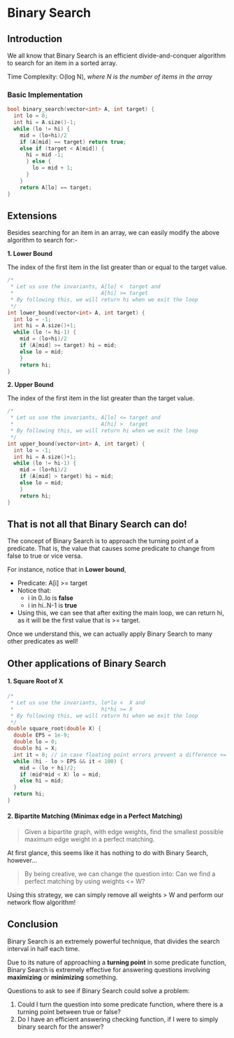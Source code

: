 # Binary Search

## Introduction

We all know that Binary Search is an efficient divide-and-conquer algorithm to search for an item in a sorted array.

Time Complexity: O(log N), _where N is the number of items in the array_

### Basic Implementation
```c++
bool binary_search(vector<int> A, int target) {
  int lo = 0;
  int hi = A.size()-1;
  while (lo != hi) {
    mid = (lo+hi)/2
    if (A[mid] == target) return true;
    else if (target < A[mid]) {
      hi = mid -1;
      } else {
        lo = mid + 1;
      }
    }
    return A[lo] == target;
}
```

## Extensions
Besides searching for an item in an array, we can easily modify the above algorithm to search for:-

**1. Lower Bound**

  The index of the first item in the list greater than or equal to the target value.
  ```c++
  /*
   * Let us use the invariants, A[lo] <  target and
   *                            A[hi] >= target
   * By following this, we will return hi when we exit the loop
   */
  int lower_bound(vector<int> A, int target) {  
    int lo = -1;
    int hi = A.size()+1;
    while (lo != hi-1) {
      mid = (lo+hi)/2
      if (A[mid] >= target) hi = mid;
      else lo = mid;
      }
      return hi;
  }
  ```
**2. Upper Bound**

  The index of the first item in the list greater than the target value.
  ```c++
  /*
   * Let us use the invariants, A[lo] <= target and
   *                            A[hi] >  target
   * By following this, we will return hi when we exit the loop
   */
  int upper_bound(vector<int> A, int target) {
    int lo = -1;
    int hi = A.size()+1;
    while (lo != hi-1) {
      mid = (lo+hi)/2
      if (A[mid] > target) hi = mid;
      else lo = mid;
      }
      return hi;
  }
  ```

## That is not all that Binary Search can do!

The concept of Binary Search is to approach the turning point of a predicate. That is, the value that causes some predicate to change from false to true or vice versa.

For instance, notice that in **Lower bound**,
  - Predicate: A[i] >= target
  - Notice that:
    - i in 0..lo is **false**
    - i in hi..N-1 is **true**
  - Using this, we can see that after exiting the main loop, we can return hi, as it will be the first value that is >= target.

Once we understand this, we can actually apply Binary Search to many other predicates as well!

## Other applications of Binary Search

#### 1. Square Root of X
```c++
/*
 * Let us use the invariants, lo*lo <  X and
 *                            hi*hi >= X
 * By following this, we will return hi when we exit the loop
 */
double square_root(double X) {
  double EPS = 1e-9;
  double lo = 0;
  double hi = X;
  int it = 0; // in case floating point errors prevent a difference <= EPS
  while (hi - lo > EPS && it < 100) {
    mid = (lo + hi)/2;
    if (mid*mid < X) lo = mid;
    else hi = mid;
  }
  return hi;
}
```

#### 2. Bipartite Matching (Minimax edge in a Perfect Matching)

> Given a bipartite graph, with edge weights, find the smallest possible maximum edge weight in a perfect matching.

At first glance, this seems like it has nothing to do with Binary Search, however...

> By being creative, we can change the question into:
Can we find a perfect matching by using weights <= W?


Using this strategy, we can simply remove all weights > W and perform our network flow algorithm!

## Conclusion

Binary Search is an extremely powerful technique, that divides the search interval in half each time.

Due to its nature of approaching a **turning point** in some predicate function, Binary Search is extremely effective for answering questions involving **maximizing** or **minimizing** something.

Questions to ask to see if Binary Search could solve a problem:
1. Could I turn the question into some predicate function, where there is a turning point between true or false?
2. Do I have an efficient answering checking function, if I were to simply binary search for the answer?
